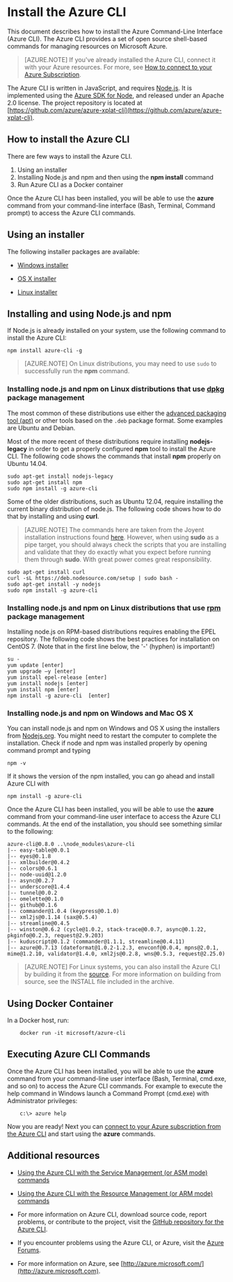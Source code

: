 <properties
	pageTitle="Install Azure CLI for Mac, Linux, and Windows"
	description="Install the Azure CLI for Mac, Linux, and Windows to start using Azure Services"
	editor="tysonn"
	manager="timlt"
	documentationCenter=""
	authors="dlepow"
	services=""/>

<tags
	ms.service="multiple"
	ms.workload="multiple"
	ms.tgt_pltfrm="command-line-interface"
	ms.devlang="na"
	ms.topic="article"
	ms.date="06/02/2015"
	ms.author="danlep"/>

# Install the Azure CLI

This document describes how to install the Azure Command-Line Interface (Azure CLI). The Azure CLI provides a set of open source shell-based commands for managing resources on Microsoft Azure.

> [AZURE.NOTE] If you've already installed the Azure CLI, connect it with your Azure resources. For more, see [How to connect to your Azure Subscription](xplat-cli-connect.md#configure).

The Azure CLI is written in JavaScript, and requires [Node.js](https://nodejs.org). It is implemented using the [Azure SDK for Node](https://github.com/azure/azure-sdk-for-node), and released under an Apache 2.0 license. The project repository is located at [https://github.com/azure/azure-xplat-cli](https://github.com/azure/azure-xplat-cli).

<a id="install"></a>
## How to install the Azure CLI

There are few ways to install the Azure CLI.

1. Using an installer
2. Installing Node.js and npm and then using the **npm install** command
3. Run Azure CLI as a Docker container

Once the Azure CLI has been installed, you will be able to use the **azure** command from your command-line interface (Bash, Terminal, Command prompt) to access the Azure CLI commands.

## Using an installer

The following installer packages are available:

* [Windows installer][windows-installer]

* [OS X installer](http://go.microsoft.com/fwlink/?LinkId=252249)

* [Linux installer][linux-installer]


## Installing and using Node.js and npm

If Node.js is already installed on your system, use the following command to install the Azure CLI:

	npm install azure-cli -g

> [AZURE.NOTE] On Linux distributions, you may need to use `sudo` to successfully run the __npm__ command.

### Installing node.js and npm on Linux distributions that use [dpkg](http://en.wikipedia.org/wiki/Dpkg) package management
The most common of these distributions use either the [advanced packaging tool (apt)](http://en.wikipedia.org/wiki/Advanced_Packaging_Tool) or other tools based on the `.deb` package format. Some examples are Ubuntu and Debian.

Most of the more recent of these distributions require installing **nodejs-legacy** in order to get a properly configured **npm** tool to install the Azure CLI. The following code shows the commands that install **npm** properly on Ubuntu 14.04.

	sudo apt-get install nodejs-legacy
	sudo apt-get install npm
	sudo npm install -g azure-cli

Some of the older distributions, such as Ubuntu 12.04, require installing the current binary distribution of node.js. The following code shows how to do that by installing and using **curl**.

>[AZURE.NOTE] The commands here are taken from the Joyent installation instructions found [here](https://github.com/joyent/node/wiki/installing-node.js-via-package-manager). However, when using **sudo** as a pipe target, you should always check the scripts that you are installing and validate that they do exactly what you expect before running them through **sudo**. With great power comes great responsibility.

	sudo apt-get install curl
	curl -sL https://deb.nodesource.com/setup | sudo bash -
	sudo apt-get install -y nodejs
	sudo npm install -g azure-cli

### Installing node.js and npm on Linux distributions that use [rpm](http://en.wikipedia.org/wiki/RPM_Package_Manager) package management

Installing node.js on RPM-based distributions requires enabling the EPEL repository. The following code shows the best practices for installation on CentOS 7. (Note that in the first line below, the '-' (hyphen) is important!)

	su -
	yum update [enter]
	yum upgrade –y [enter]
	yum install epel-release [enter]
	yum install nodejs [enter]
	yum install npm [enter]
	npm install -g azure-cli  [enter]

### Installing node.js and npm on Windows and Mac OS X

You can install node.js and npm on Windows and OS X using the installers from [Nodejs.org](https://nodejs.org/download/). You might need to restart the computer to complete the installation. Check if node and npm was installed properly by opening command prompt and typing

	npm -v

If it shows the version of the npm installed, you can go ahead and install Azure CLI with

	npm install -g azure-cli

Once the Azure CLI has been installed, you will be able to use the **azure** command from your command-line user interface to access the Azure CLI commands. At the end of the installation, you should see something similar to the following:

	azure-cli@0.8.0 ..\node_modules\azure-cli
	|-- easy-table@0.0.1
	|-- eyes@0.1.8
	|-- xmlbuilder@0.4.2
	|-- colors@0.6.1
	|-- node-uuid@1.2.0
	|-- async@0.2.7
	|-- underscore@1.4.4
	|-- tunnel@0.0.2
	|-- omelette@0.1.0
	|-- github@0.1.6
	|-- commander@1.0.4 (keypress@0.1.0)
	|-- xml2js@0.1.14 (sax@0.5.4)
	|-- streamline@0.4.5
	|-- winston@0.6.2 (cycle@1.0.2, stack-trace@0.0.7, async@0.1.22, pkginfo@0.2.3, request@2.9.203)
	|-- kuduscript@0.1.2 (commander@1.1.1, streamline@0.4.11)
	|-- azure@0.7.13 (dateformat@1.0.2-1.2.3, envconf@0.0.4, mpns@2.0.1, mime@1.2.10, validator@1.4.0, xml2js@0.2.8, wns@0.5.3, request@2.25.0)

>[AZURE.NOTE] For Linux systems, you can also install the Azure CLI by building it from the [source](http://go.microsoft.com/fwlink/?linkid=253472&clcid=0x409). For more information on building from source, see the INSTALL file included in the archive.

## Using Docker Container

In a Docker host, run:
```
	docker run -it microsoft/azure-cli
```

## Executing Azure CLI Commands

Once the Azure CLI has been installed, you will be able to use the **azure** command from your command-line user interface (Bash, Terminal, cmd.exe, and so on) to access the Azure CLI commands.  For example to execute the help command in Windows launch a Command Prompt (cmd.exe) with Administrator privileges:
```
	c:\> azure help
```

Now you are ready! Next you can [connect to your Azure subscription from the Azure CLI](xplat-cli-connect.md) and start using the **azure** commands.


<a id="additional-resources"></a>
## Additional resources

* [Using the Azure CLI with the Service Management (or ASM mode) commands][cliasm]

* [Using the Azure CLI with the Resource Management (or ARM mode) commands][cliarm]

* For more information on Azure CLI, download source code, report problems, or contribute to the project, visit the [GitHub repository for the Azure CLI](https://github.com/azure/azure-xplat-cli).

* If you encounter problems using the Azure CLI, or Azure, visit the [Azure Forums](http://social.msdn.microsoft.com/Forums/windowsazure/home).

* For more information on Azure, see [http://azure.microsoft.com/](http://azure.microsoft.com).




[mac-installer]: http://go.microsoft.com/fwlink/?LinkId=252249
[windows-installer]: http://go.microsoft.com/?linkid=9828653&clcid=0x409
[linux-installer]: http://go.microsoft.com/fwlink/?linkid=253472
[cliasm]: virtual-machines-command-line-tools.md
[cliarm]: xplat-cli-azure-resource-manager.md
